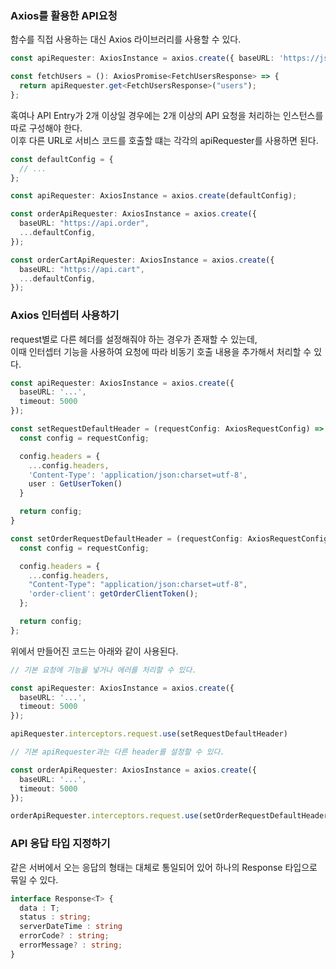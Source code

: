 ### Axios를 활용한 API요청

함수를 직접 사용하는 대신 Axios 라이브러리를 사용할 수 있다.

```ts
const apiRequester: AxiosInstance = axios.create({ baseURL: 'https://jsonplaceholder.typicode.com', timeout: 5000 })

const fetchUsers = (): AxiosPromise<FetchUsersResponse> => {
  return apiRequester.get<FetchUsersResponse>("users");
};
```

혹여나 API Entry가 2개 이상일 경우에는 2개 이상의 API 요청을 처리하는 인스턴스를 따로 구성해야 한다.  
이후 다른 URL로 서비스 코드를 호출할 떄는 각각의 apiRequester를 사용하면 된다.

```ts
const defaultConfig = {
  // ...
};

const apiRequester: AxiosInstance = axios.create(defaultConfig);

const orderApiRequester: AxiosInstance = axios.create({
  baseURL: "https://api.order",
  ...defaultConfig,
});

const orderCartApiRequester: AxiosInstance = axios.create({
  baseURL: "https://api.cart",
  ...defaultConfig,
});
```

### Axios 인터셉터 사용하기

request별로 다른 헤더를 설정해줘야 하는 경우가 존재할 수 있는데,  
이때  인터셉터 기능을 사용하여 요청에 따라 비동기 호출 내용을 추가해서 처리할 수 있다.

```ts
const apiRequester: AxiosInstance = axios.create({
  baseURL: '...',
  timeout: 5000
});

const setRequestDefaultHeader = (requestConfig: AxiosRequestConfig) => {
  const config = requestConfig;

  config.headers = {
    ...config.headers,
    'Content-Type': 'application/json:charset=utf-8',
    user : GetUserToken()
  }

  return config;
}

const setOrderRequestDefaultHeader = (requestConfig: AxiosRequestConfig) => {
  const config = requestConfig;

  config.headers = {
    ...config.headers,
    "Content-Type": "application/json:charset=utf-8",
    'order-client': getOrderClientToken();
  };

  return config;
};
```

위에서 만들어진 코드는 아래와 같이 사용된다.

```ts
// 기본 요청에 기능을 넣거나 에러를 처리할 수 있다.

const apiRequester: AxiosInstance = axios.create({
  baseURL: '...',
  timeout: 5000
});

apiRequester.interceptors.request.use(setRequestDefaultHeader)

// 기본 apiRequester과는 다른 header를 설정할 수 있다. 

const orderApiRequester: AxiosInstance = axios.create({
  baseURL: '...',
  timeout: 5000
});

orderApiRequester.interceptors.request.use(setOrderRequestDefaultHeader)
```

### API 응답 타입 지정하기

같은 서버에서 오는 응답의 형태는 대체로 통일되어 있어 하나의 Response 타입으로 묶일 수 있다.
```ts
interface Response<T> {
  data : T;
  status : string;
  serverDateTime : string
  errorCode? : string;
  errorMessage? : string;
}
```